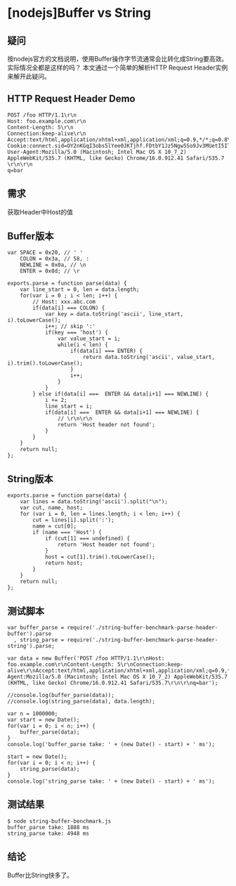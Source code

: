 # [nodejs]Buffer vs String
## 疑问
按nodejs官方的文档说明，使用Buffer操作字节流通常会比转化成String要高效。
实际情况全都是这样的吗？
本文通过一个简单的解析HTTP Request Header实例来解开此疑问。

## HTTP Request Header Demo

    POST /foo HTTP/1.1\r\n
    Host: foo.example.com\r\n
    Content-Length: 5\r\n
    Connection:keep-alive\r\n
    Accept:text/html,application/xhtml+xml,application/xml;q=0.9,*/*;q=0.8\r\n
    Cookie:connect.sid=OY2nKGqI3obs5lYee0JKTjhf.FDtbY1Jz5Ngw5So9Jv3MUetI5ITvrIfwgCkRw%2FcXUCk\r\n
    User-Agent:Mozilla/5.0 (Macintosh; Intel Mac OS X 10_7_2) AppleWebKit/535.7 (KHTML, like Gecko) Chrome/16.0.912.41 Safari/535.7
    \r\n\r\n
    q=bar
    
## 需求
获取Header中Host的值

## Buffer版本
    
    var SPACE = 0x20, // ' '
        COLON = 0x3a, // 58, :
        NEWLINE = 0x0a, // \n
        ENTER = 0x0d; // \r
    
    exports.parse = function parse(data) {
        var line_start = 0, len = data.length;
        for(var i = 0 ; i < len; i++) {
            // Host: xxx.abc.com
            if(data[i] === COLON) {
                var key = data.toString('ascii', line_start, i).toLowerCase();
                i++; // skip ':'
                if(key === 'host') {
                    var value_start = i;
                    while(i < len) {
                        if(data[i] === ENTER) {
                            return data.toString('ascii', value_start, i).trim().toLowerCase();
                        }
                        i++;
                    }
                }
            } else if(data[i] ===  ENTER && data[i+1] === NEWLINE) {
                i += 2;
                line_start = i;
                if(data[i] ===  ENTER && data[i+1] === NEWLINE) {
                    // \r\n\r\n
                    return 'Host header not found';
                }
            }
        }
        return null;
    };

## String版本

    exports.parse = function parse(data) {
        var lines = data.toString('ascii').split("\n");
        var cut, name, host;
        for (var i = 0, len = lines.length; i < len; i++) {
            cut = lines[i].split(':');
            name = cut[0];
            if (name === 'Host') {
                if (cut[1] === undefined) {
                    return 'Host header not found';
                }
                host = cut[1].trim().toLowerCase();
                return host;
            }
        }
        return null;
    };

## 测试脚本

    var buffer_parse = require('./string-buffer-benchmark-parse-header-buffer').parse
      , string_parse = require('./string-buffer-benchmark-parse-header-string').parse;
    
    var data = new Buffer('POST /foo HTTP/1.1\r\nHost: foo.example.com\r\nContent-Length: 5\r\nConnection:keep-alive\r\nAccept:text/html,application/xhtml+xml,application/xml;q=0.9,*/*;q=0.8\r\nCookie:connect.sid=OY2nKGqI3obs5lYee0JKTjhf.FDtbY1Jz5Ngw5So9Jv3MUetI5ITvrIfwgCkRw%2FcXUCk\r\nUser-Agent:Mozilla/5.0 (Macintosh; Intel Mac OS X 10_7_2) AppleWebKit/535.7 (KHTML, like Gecko) Chrome/16.0.912.41 Safari/535.7\r\n\r\nq=bar');
    
    //console.log(buffer_parse(data));
    //console.log(string_parse(data), data.length);
    
    var n = 1000000;
    var start = new Date();
    for(var i = 0; i < n; i++) {
        buffer_parse(data);
    }
    console.log('buffer_parse take: ' + (new Date() - start) + ' ms');
    
    start = new Date();
    for(var i = 0; i < n; i++) {
        string_parse(data);
    }
    console.log('string_parse take: ' + (new Date() - start) + ' ms');
    
## 测试结果

    $ node string-buffer-benchmark.js
    buffer_parse take: 1888 ms
    string_parse take: 4948 ms

## 结论

Buffer比String快多了。